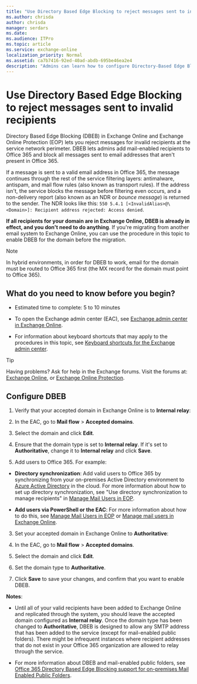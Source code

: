 ```yaml
---
title: "Use Directory Based Edge Blocking to reject messages sent to invalid recipients"
ms.author: chrisda
author: chrisda
manager: serdars
ms.date: 
ms.audience: ITPro
ms.topic: article
ms.service: exchange-online
localization_priority: Normal
ms.assetid: ca7b7416-92ed-40ad-abdb-695be46ea2e4
description: "Admins can learn how to configure Directory-Based Edge Blocking (DBDB) to reject messages sent to invalid recipients in Exchange Online and Exchange Online Protection during a migration."
---
```


# Use Directory Based Edge Blocking to reject messages sent to invalid recipients

Directory Based Edge Blocking (DBEB) in Exchange Online and Exchange Online Protection (EOP) lets you reject messages for invalid recipients at the service network perimeter. DBEB lets admins add mail-enabled recipients to Office 365 and block all messages sent to email addresses that aren't present in Office 365.
  
If a message is sent to a valid email address in Office 365, the message continues through the rest of the service filtering layers: antimalware, antispam, and mail flow rules (also known as transport rules). If the address isn't, the service blocks the message before filtering even occurs, and a non-delivery report (also known as an NDR or _bounce message_) is returned to the sender. The NDR looks like this: `550 5.4.1 [<InvalidAlias>@\<Domain>]: Recipient address rejected: Access denied`. 

**If all recipients for your domain are in Exchange Online, DBEB is already in effect, and you don't need to do anything**. If you're migrating from another email system to Exchange Online, you can use the procedure in this topic to enable DBEB for the domain before the migration.

> [!NOTE]
> In hybrid environments, in order for DBEB to work, email for the domain must be routed to Office 365 first (the MX record for the domain must point to Office 365).

## What do you need to know before you begin?

- Estimated time to complete: 5 to 10 minutes

- To open the Exchange admin center (EAC), see [Exchange admin center in Exchange Online](../exchange-admin-center.md).

- For information about keyboard shortcuts that may apply to the procedures in this topic, see [Keyboard shortcuts for the Exchange admin center](../accessibility/keyboard-shortcuts-in-admin-center.md).

> [!TIP]
> Having problems? Ask for help in the Exchange forums. Visit the forums at: [Exchange Online](https://go.microsoft.com/fwlink/p/?linkId=267542), or [Exchange Online Protection](https://go.microsoft.com/fwlink/p/?linkId=285351).

## Configure DBEB

1. Verify that your accepted domain in Exchange Online is to **Internal relay**:

  1. In the EAC, go to **Mail flow** \> **Accepted domains**.
    
  2. Select the domain and click **Edit**.
    
  3. Ensure that the domain type is set to **Internal relay**. If it's set to **Authoritative**, change it to **Internal relay** and click **Save**.

2. Add users to Office 365. For example: 
    
  - **Directory synchronization**: Add valid users to Office 365 by synchronizing from your on-premises Active Directory environment to [Azure Active Directory](https://technet.microsoft.com/library/hh967611.aspx) in the cloud. For more information about how to set up directory synchronization, see "Use directory synchronization to manage recipients" in [Manage Mail Users in EOP](https://technet.microsoft.com/library/4bfaf2ab-e633-4227-8bde-effefb41a3db.aspx). 
    
  - **Add users via PowerShell or the EAC**: For more information about how to do this, see [Manage Mail Users in EOP](https://technet.microsoft.com/library/4bfaf2ab-e633-4227-8bde-effefb41a3db.aspx) or [Manage mail users in Exchange Online](../recipients-in-exchange-online/manage-mail-users.md). 
    
3. Set your accepted domain in Exchange Online to **Authoritative**: 
    
  1. In the EAC, go to **Mail flow** \> **Accepted domains**.
    
  2. Select the domain and click **Edit**.
    
  3. Set the domain type to **Authoritative**.

4. Click **Save** to save your changes, and confirm that you want to enable DBEB. 

**Notes**:

- Until all of your valid recipients have been added to Exchange Online and replicated through the system, you should leave the accepted domain configured as **Internal relay**. Once the domain type has been changed to **Authoritative**, DBEB is designed to allow any SMTP address that has been added to the service (except for mail-enabled public folders). There might be infrequent instances where recipient addresses that do not exist in your Office 365 organization are allowed to relay through the service. 

- For more information about DBEB and mail-enabled public folders, see [Office 365 Directory Based Edge Blocking support for on-premises Mail Enabled Public Folders](https://blogs.technet.microsoft.com/exchange/2017/05/19/office-365-directory-based-edge-blocking-support-for-on-premises-mail-enabled-public-folders/).
